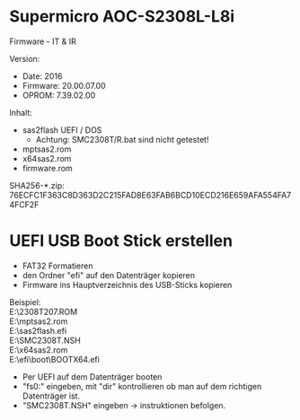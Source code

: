 # Supermicro AOC-S2308L-L8i

Firmware - IT & IR

Version:

- Date: 2016
- Firmware: 20.00.07.00
- OPROM: 7.39.02.00

Inhalt:

- sas2flash UEFI / DOS
  - Achtung: SMC2308T/R.bat sind nicht getestet!
- mptsas2.rom
- x64sas2.rom
- firmware.rom

SHA256-*.zip: 76ECFC1F363C8D363D2C215FAD8E63FAB6BCD10ECD216E659AFA554FA74FCF2F

# UEFI USB Boot Stick erstellen

- FAT32 Formatieren
- den Ordner "efi" auf den Datenträger kopieren
- Firmware ins Hauptverzeichnis des USB-Sticks kopieren

Beispiel:  
E:\2308T207.ROM  
E:\mptsas2.rom  
E:\sas2flash.efi  
E:\SMC2308T.NSH  
E:\x64sas2.rom  
E:\efi\boot\BOOTX64.efi  

- Per UEFI auf dem Datenträger booten
- "fs0:" eingeben, mit "dir" kontrollieren ob man auf dem richtigen Datenträger ist.
- "SMC2308T.NSH" eingeben -> instruktionen befolgen.